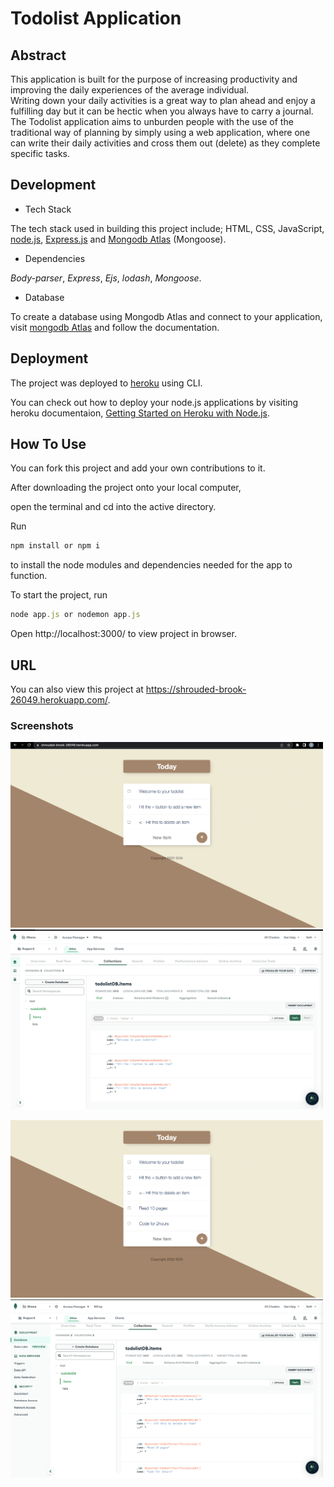 # Todolist Application


## Abstract
This application is built for the purpose of increasing productivity and improving the daily experiences of the average individual.   
Writing down your daily activities is a great way to plan ahead and enjoy a fulfilling day but it can be hectic when you always have to carry a journal.
The Todolist application aims to unburden people with the use of the traditional way of planning by simply using a web application, where one can 
write their daily activities and cross them out (delete) as they complete specific tasks.


## Development

- Tech Stack

The tech stack used in building this project include; 
HTML, CSS, JavaScript, [node.js](nodejs.com), [Express.js](expressjs.com) and [Mongodb Atlas](mongodb.com) (Mongoose).

- Dependencies

_Body-parser_,
_Express_,
_Ejs_,
_lodash_,
_Mongoose_.


- Database

To create a database using Mongodb Atlas and connect to your application, visit [mongodb Atlas](https://www.mongodb.com/basics/mongodb-atlas-tutorial)
and follow the documentation.

## Deployment

The project was deployed to [heroku](heroku.com) using CLI.

You can check out how to deploy your node.js applications by visiting heroku documentaion, [Getting Started on Heroku with Node.js](https://devcenter.heroku.com/articles/getting-started-with-nodejs).


## How To Use

You can fork this project and add your own contributions to it.

After downloading the project onto your local computer, 

open the terminal and cd into the active directory.

Run 
```javascript
npm install or npm i
```
to install the node modules and dependencies needed for the app to function.

To start the project, run
```javascript
node app.js or nodemon app.js
```
Open http://localhost:3000/ to view project in browser.


## URL
You can also view this project at https://shrouded-brook-26049.herokuapp.com/.


### Screenshots

<img src ="Screen Shot 1.png" width="500px">    <img src ="Screen Shot 2.png" width="500px">


<img src ="Screen Shot 3.png" width="500px">    <img src ="Screen Shot 4.png" width="500px">



